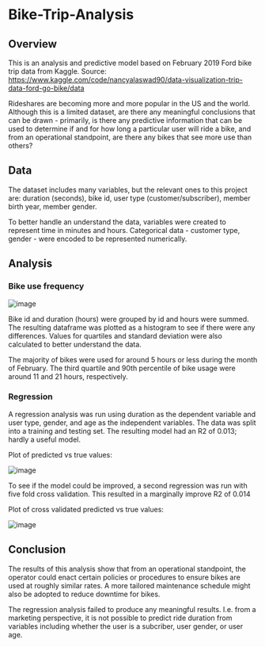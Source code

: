 # Bike-Trip-Analysis

## Overview

This is an analysis and predictive model based on February 2019 Ford bike trip data from Kaggle.
Source: https://www.kaggle.com/code/nancyalaswad90/data-visualization-trip-data-ford-go-bike/data

Rideshares are becoming more and more popular in the US and the world. Although this is a limited dataset, are there any meaningful conclusions that can be drawn - 
  primarily, is there any predictive information that can be used to determine if and for how long a particular user will ride a bike, and from an operational standpoint,
  are there any bikes that see more use than others?

## Data

The dataset includes many variables, but the relevant ones to this project are: duration (seconds), bike id, user type (customer/subscriber), member birth year, member gender.

To better handle an understand the data, variables were created to represent time in minutes and hours. Categorical data - customer type, gender - were encoded to be represented numerically.

## Analysis

### Bike use frequency

![image](https://user-images.githubusercontent.com/72087263/187743810-25f1f3da-8725-4b25-ac75-97b6e0b3c5d7.png)


Bike id and duration (hours) were grouped by id and hours were summed. The resulting dataframe was plotted as a histogram to see if there were any differences. Values for quartiles and standard deviation were also calculated to better understand the data.

The majority of bikes were used for around 5 hours or less during the month of February. The third quartile and 90th percentile of bike usage were around 11 and 21 hours, respectively.

### Regression

A regression analysis was run using duration as the dependent variable and user type, gender, and age as the independent variables. The data was split into a training and testing set. The resulting model had an R2 of 0.013; hardly a useful model.

Plot of predicted vs true values:

![image](https://user-images.githubusercontent.com/72087263/188224774-9381a4d0-8f3d-4891-b743-f8cfbc08c83e.png)

To see if the model could be improved, a second regression was run with five fold cross validation. This resulted in a marginally improve R2 of 0.014

Plot of cross validated predicted vs true values:

![image](https://user-images.githubusercontent.com/72087263/188225019-b143be2a-044a-4814-b24c-47588aaccbca.png)

## Conclusion

The results of this analysis show that from an operational standpoint, the operator could enact certain policies or procedures to ensure bikes are used at roughly similar rates. A more tailored maintenance schedule might also be adopted to reduce downtime for bikes.

The regression analysis failed to produce any meaningful results. I.e. from a marketing perspective, it is not possible to predict ride duration from variables including whether the user is a subcriber, user gender, or user age.
